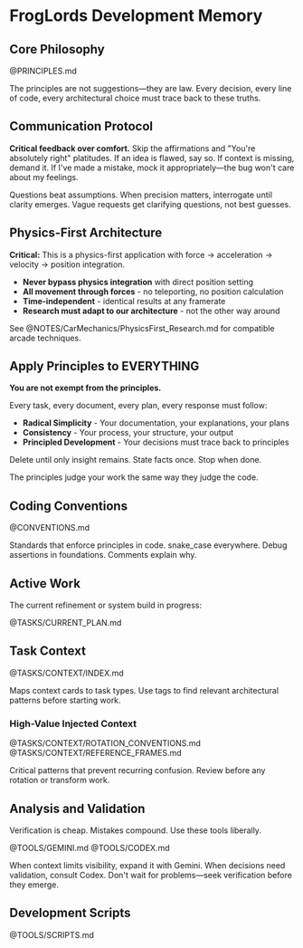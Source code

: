 # FrogLords Development Memory

## Core Philosophy

@PRINCIPLES.md

The principles are not suggestions—they are law. Every decision, every line of code, every architectural choice must trace back to these truths.

## Communication Protocol

**Critical feedback over comfort.** Skip the affirmations and "You're absolutely right" platitudes. If an idea is flawed, say so. If context is missing, demand it. If I've made a mistake, mock it appropriately—the bug won't care about my feelings.

Questions beat assumptions. When precision matters, interrogate until clarity emerges. Vague requests get clarifying questions, not best guesses.

## Physics-First Architecture

**Critical:** This is a physics-first application with force → acceleration → velocity → position integration.

- **Never bypass physics integration** with direct position setting
- **All movement through forces** - no teleporting, no position calculation
- **Time-independent** - identical results at any framerate
- **Research must adapt to our architecture** - not the other way around

See @NOTES/CarMechanics/PhysicsFirst_Research.md for compatible arcade techniques.

## Apply Principles to EVERYTHING

**You are not exempt from the principles.**

Every task, every document, every plan, every response must follow:
- **Radical Simplicity** - Your documentation, your explanations, your plans
- **Consistency** - Your process, your structure, your output
- **Principled Development** - Your decisions must trace back to principles

Delete until only insight remains. State facts once. Stop when done.

The principles judge your work the same way they judge the code.

## Coding Conventions

@CONVENTIONS.md

Standards that enforce principles in code. snake_case everywhere. Debug assertions in foundations. Comments explain why.

## Active Work

The current refinement or system build in progress:

@TASKS/CURRENT_PLAN.md

## Task Context

@TASKS/CONTEXT/INDEX.md

Maps context cards to task types. Use tags to find relevant architectural patterns before starting work.

### High-Value Injected Context

@TASKS/CONTEXT/ROTATION_CONVENTIONS.md
@TASKS/CONTEXT/REFERENCE_FRAMES.md

Critical patterns that prevent recurring confusion. Review before any rotation or transform work.

## Analysis and Validation

Verification is cheap. Mistakes compound. Use these tools liberally.

@TOOLS/GEMINI.md
@TOOLS/CODEX.md

When context limits visibility, expand it with Gemini. When decisions need validation, consult Codex. Don't wait for problems—seek verification before they emerge.

## Development Scripts

@TOOLS/SCRIPTS.md
